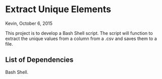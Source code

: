 # Extract Unique Elements
Kevin, October 6, 2015

This project is to develop a Bash Shell script.
The script will function to extract the unique values from a column from a .csv and saves them to a file.

## List of Dependencies
Bash Shell.
